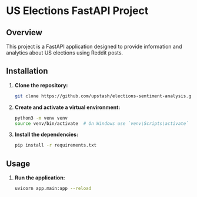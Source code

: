 # US Elections FastAPI Project

## Overview
This project is a FastAPI application designed to provide information and analytics about US elections using Reddit posts.

## Installation

1. **Clone the repository:**
    ```bash
    git clone https://github.com/upstash/elections-sentiment-analysis.git
    ```

2. **Create and activate a virtual environment:**
    ```bash
    python3 -m venv venv
    source venv/bin/activate  # On Windows use `venv\Scripts\activate`
    ```

3. **Install the dependencies:**
    ```bash
    pip install -r requirements.txt
    ```

## Usage

1. **Run the application:**
    ```bash
    uvicorn app.main:app --reload
    ```